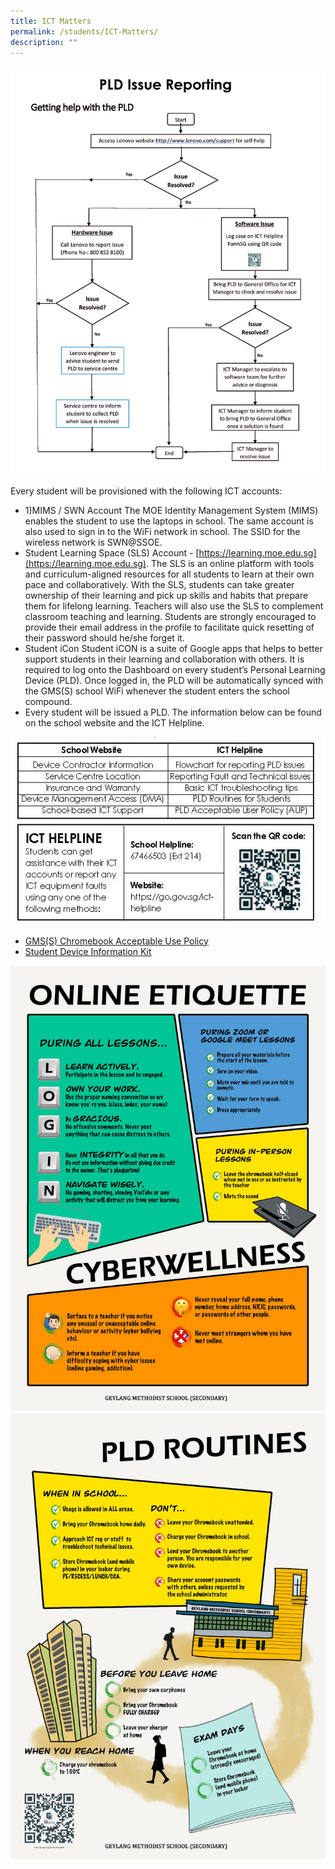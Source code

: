 ```yaml
---
title: ICT Matters
permalink: /students/ICT-Matters/
description: ""
---
```



![](/images/PLD%20Issue%20Reporting.jpg)

Every student will be provisioned with the following ICT accounts:
* 1)MIMS / SWN Account
The MOE Identity Management System (MIMS) enables the student to use the laptops in school. The same account is also used to sign in to the WiFi network in school. The SSID for the wireless network is SWN@SSOE.
* Student Learning Space (SLS) Account - [https://learning.moe.edu.sg](https://learning.moe.edu.sg). The SLS is an online platform with tools and curriculum-aligned resources for all students to learn at their own pace and collaboratively. With the SLS, students can take greater ownership of their learning and pick up skills and habits that prepare them for lifelong learning. Teachers will also use the SLS to complement classroom teaching and learning. Students are strongly encouraged to provide their email address in the profile to facilitate quick resetting of their password should he/she forget it.
* Student iCon
Student iCON is a suite of Google apps that helps to better support students in their learning and collaboration with others. It is required to log onto the Dashboard on every student’s Personal Learning Device (PLD). Once logged in, the PLD will be automatically synced with the GMS(S) school WiFi
whenever the student enters the school compound.
* Every student will be issued a PLD. The information below can be found on the school website and the ICT Helpline.

![](/images/PLD%20Issue%20Reporting%202.jpg)



*  [ GMS(S) Chromebook Acceptable Use Policy](/files/GMSS-Chromebook-Acceptable-Use-Policy.pdf)
*  [Student Device Information Kit](/files/Student%20Device%20Information%20Kit_23%20Jun%2022.pdf)


![](/images/GMS(S)%20PLD%20Acceptable%20User%20Policy.jpg)
![](/images/GMS(S)%20PLD%20Routines%20for%20Students.jpg)